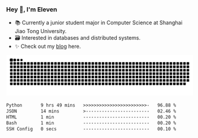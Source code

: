 ### Hey 👋, I'm Eleven

- 📚 Currently a junior student major in Computer Science at Shanghai Jiao Tong University.
- 🗃️ Interested in databases and distributed systems.
- ✨ Check out my [blog](https://blog.eleven.wiki) here.

![github contribution grid snake animation](https://raw.githubusercontent.com/El-even-11/El-even-11/output/github-contribution-grid-snake.svg)

<!--START_SECTION:waka-->

```text
Python       9 hrs 49 mins   >>>>>>>>>>>>>>>>>>>>>>>>-   96.88 %
JSON         14 mins         >------------------------   02.46 %
HTML         1 min           -------------------------   00.20 %
Bash         1 min           -------------------------   00.20 %
SSH Config   0 secs          -------------------------   00.10 %
```

<!--END_SECTION:waka-->
